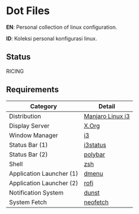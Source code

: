 # Dot Files
**EN**: Personal collection of linux configuration.

**ID**: Koleksi personal konfigurasi linux.

## Status
RICING

## Requirements
| Category                 | Detail                                               |
|--------------------------|------------------------------------------------------|
| Distribution             | [Manjaro Linux i3](https://manjaro.org/download/#i3) |
| Display Server           | [X.Org](https://www.x.org/wiki/)                     |
| Window Manager           | [i3](https://i3wm.org/)                              |
| Status Bar (1)           | [i3status](https://i3wm.org/i3status/manpage.html)   |
| Status Bar (2)           | [polybar](https://github.com/polybar/polybar)        |
| Shell                    | [zsh](https://www.zsh.org/)                          |
| Application Launcher (1) | [dmenu](https://tools.suckless.org/dmenu/)           |
| Application Launcher (2) | [rofi](https://github.com/davatorium/rofi)           |
| Notification System      | [dunst](https://dunst-project.org/)                  |
| System Fetch             | [neofetch](https://github.com/dylanaraps/neofetch)   |

